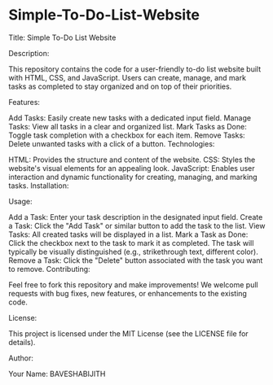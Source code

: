 # Simple-To-Do-List-Website
Title: Simple To-Do List Website

Description:

This repository contains the code for a user-friendly to-do list website built with HTML, CSS, and JavaScript. Users can create, manage, and mark tasks as completed to stay organized and on top of their priorities.

Features:

Add Tasks: Easily create new tasks with a dedicated input field.
Manage Tasks: View all tasks in a clear and organized list.
Mark Tasks as Done: Toggle task completion with a checkbox for each item.
Remove Tasks: Delete unwanted tasks with a click of a button.
Technologies:

HTML: Provides the structure and content of the website.
CSS: Styles the website's visual elements for an appealing look.
JavaScript: Enables user interaction and dynamic functionality for creating, managing, and marking tasks.
Installation:

Usage:

Add a Task: Enter your task description in the designated input field.
Create a Task: Click the "Add Task" or similar button to add the task to the list.
View Tasks: All created tasks will be displayed in a list.
Mark a Task as Done: Click the checkbox next to the task to mark it as completed. The task will typically be visually distinguished (e.g., strikethrough text, different color).
Remove a Task: Click the "Delete" button associated with the task you want to remove.
Contributing:

Feel free to fork this repository and make improvements! We welcome pull requests with bug fixes, new features, or enhancements to the existing code.

License:

This project is licensed under the MIT License (see the LICENSE file for details).

Author:

Your Name: BAVESHABIJITH

